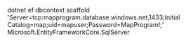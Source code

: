 dotnet ef dbcontext scaffold 'Server=tcp:mapprogram.database.windows.net,1433;Initial Catalog=map;uid=mapuser;Password=MapProgram!;' Microsoft.EntityFrameworkCore.SqlServer


